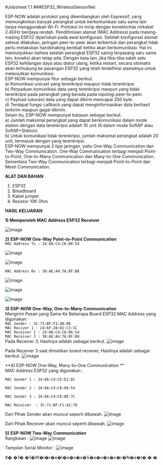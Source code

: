 ﻿#Jobsheet 1.1
###ESP32_WirelessSensorNet

ESP-NOW adalah protokol yang dikembangkan oleh Espressif, yang memungkinkan banyak perangkat untuk berkomunikasi satu sama lain tanpa menggunakan Wi-Fi. Protokol ini mirip dengan konektivitas nirkabel 2.4GHz berdaya rendah. Pendifinisian alamat (MAC Address) pada masing-masing ESP32 diperlukan pada awal konfigurasi. Setelah konfigurasi alamat selesai dilakukan, jaringan peer-to-peer akan terbentuk dan perangkat tidak perlu melakukan handshaking kembali ketika akan berkomunikasi. Hal ini memunjukkan bahwa setelah perangkat ESP32 saling terpasang satu sama lain, koneksi akan tetap ada. Dengan kata lain, jika tiba-tiba salah satu ESP32 kehilangan daya atau diatur ulang, ketika restart, secara otomatis akan terhubung ke pasangan ESP32 yang telah terdefinisi alamatnya untuk melanjutkan komunikasi.<br />
ESP-NOW mempunyai fitur sebagai berikut.<br />
a) Komunikasi unicast yang terenkripsi maupun tidak terenkripsi. <br />
b) Perpaduan komunikasi data yang terenkripsi maupun yang tidak terenkripsi pada perangkat yang berada pada topologi peer-to-peer. <br />
c) Payload (ukuran) data yang dapat dikirm mencapai 250 byte.<br />
d) Terdapat fungsi callback yang dapat menginformasikan data berhasil terkirim maupun gagal dikirim.<br />
Selain itu, ESP-NOW mempunyai batasan sebagai berikut.<br />
a) Jumlah maksimal perangkat yang dapat berkomunikasi dalam mode station dengan data terenkripsi adalah 10 unit (6 dalam mode SoftAP atau SoftAP+Station). <br />
b) Untuk komunikasi tidak terenkripsi, jumlah maksimal perangkat adalah 20 unit, termasuk dengan yang terenkripsi. <br />
ESP-NOW mempunyai 2 tipe jaringan, yaitu One-Way Communication dan Two-Way Communication. One-Way Communication terbagi menjadi Point-to-Point, One-to-Many Communication dan Many-to-One Communication. Sementara Two-Way Communication terbagi menjadi Point-to-Point dan Mesh Communication.

**ALAT DAN BAHAN**
1) ESP32
2) Breadboard
3) Kabel jumper
4) Resistor 10K Ohm

**HASIL KELUARAN**

**1) Memperoleh MAC Address ESP32 Receiver**

![image](https://user-images.githubusercontent.com/41616849/210596531-fc717dc1-c1f3-46c6-9bb3-f112f9e9aa40.png)


**2) ESP-NOW One-Way Point-to-Point Communication** <br />
`MAC Address Tx : 24:0A:C4:C6:06:54`

![image](https://user-images.githubusercontent.com/41616849/210597498-a57b845e-6eb0-4aa8-8eac-e40055b32e34.png)

![image](https://user-images.githubusercontent.com/41616849/210598239-43ba5003-0efb-49f4-a38a-8e11caeaa36b.png)


`MAC Address Rx : 30:AE:A4:7A:8F:B8`

![image](https://user-images.githubusercontent.com/41616849/210597777-b3ec9c2e-91f1-492c-939a-c9de0610f04a.png)


![image](https://user-images.githubusercontent.com/41616849/210597866-62455995-f8c9-4c77-a3ff-97fbd65a82fd.png)


![image](https://user-images.githubusercontent.com/41616849/210597931-a7975ec0-1c6c-4038-8582-21a78b5f0755.png)


**3) ESP-NOW One-Way, One-to-Many Communication** <br />
Mengirim Pesan yang Sama Ke Beberapa Board ESP32 MAC Address yang digunakan: <br />
`MAC Sender : 3C:71:BF:F1:4B:08`  <br />
`MAC Reciver 1 : 24:6F:28:02:C3:1C` <br />
`MAC Receiver 2 : 24:0A:C4:C6:06:54` <br />
`MAC Receiver 3 : 30:AE:A4:7A:8F:B8` <br />
Pada Receiver 3, Hasilnya adalah sebagai berikut.
![image](https://user-images.githubusercontent.com/41616849/210599119-a8c816a9-1b0a-4002-9446-2966bc308d63.png)

Pada Receiver 3 saat dimatikan board receiver, Hasilnya adalah sebagai berikut.
![image](https://user-images.githubusercontent.com/41616849/210599262-df7aed34-4dc8-4e88-b314-68936c900c9e.png)


**4) ESP-NOW One-Way, Many-to-One Communication ** <br />
MAC Address ESP32 yang digunakan :

`MAC Sender 1 : 24:0A:C4:C5:E2:DC`

`MAC Sender 2 : 24:0A:C4:C6:06:54`

`MAC Sender 3 : 24:0A:C4:C6:0E:7C`

`MAC Receiver  : 3C:71:BF:F1:42:70`

Dari Pihak Sender akan muncul seperti dibawah.
![image](https://user-images.githubusercontent.com/41616849/210600154-e8054f55-0cb7-478c-a130-749a2ccde257.png)


Dari Pihak Receiver akan muncul seperti dibawah.
![image](https://user-images.githubusercontent.com/41616849/210600276-3534bd9b-b8d0-4892-aa46-e36b2bded987.png)


**5) ESP-NOW Two-Way Communication** <br />
Rangkaian :
![image](https://user-images.githubusercontent.com/41616849/210600912-9ca87d69-d5c9-45ec-b586-e668b79b8f98.png)
![image](https://user-images.githubusercontent.com/41616849/210601147-6d0c7912-7adb-4468-9615-ac87a3530611.png)

Tampilan Serial Monitor :
![image](https://user-images.githubusercontent.com/41616849/210601254-46f34b79-907b-4e46-a410-7cf00ddf1129.png)













#� �1�.�1�W�i�r�e�l�e�s�s�S�e�n�s�o�r�N�e�t�
�
�
